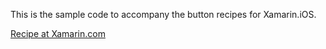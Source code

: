 This is the sample code to accompany the button recipes for Xamarin.iOS.

[Recipe at Xamarin.com](http://developer.xamarin.com/recipes/ios/standard_controls/buttons/use_an_image_for_a_button/)
